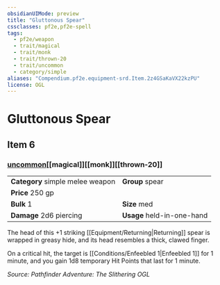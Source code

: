 ```yaml
---
obsidianUIMode: preview
title: "Gluttonous Spear"
cssclasses: pf2e,pf2e-spell
tags:
  - pf2e/weapon
  - trait/magical
  - trait/monk
  - trait/thrown-20
  - trait/uncommon
  - category/simple
aliases: "Compendium.pf2e.equipment-srd.Item.2z4GSaKaVX22kzPU"
license: OGL
---
```

# Gluttonous Spear
## Item 6
### [uncommon](uncommon "Uncommon Rarity Trait")[[magical]][[monk]][[thrown-20]]

|  |  |
| -- | -- |
| **Category** simple melee weapon | **Group** spear |
| **Price** 250 gp |  |
| **Bulk** 1 | **Size** med |
| **Damage** 2d6 piercing  | **Usage** held-in-one-hand |



The head of this +1 striking [[Equipment/Returning|Returning]] spear is wrapped in greasy hide, and its head resembles a thick, clawed finger.

On a critical hit, the target is [[Conditions/Enfeebled 1|Enfeebled 1]] for 1 minute, and you gain 1d8 temporary Hit Points that last for 1 minute.

*Source: Pathfinder Adventure: The Slithering*
*OGL*